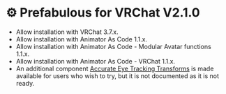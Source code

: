﻿---
date: 2024-08-22T03:30
---

# ⚙️ Prefabulous for VRChat V2.1.0

- Allow installation with VRChat 3.7.x.
- Allow installation with Animator As Code 1.1.x.
- Allow installation with Animator As Code - Modular Avatar functions 1.1.x.
- Allow installation with Animator As Code - VRChat 1.1.x.
- An additional component [Accurate Eye Tracking Transforms](/docs/products/prefabulous/vrchat/accurate-eye-tracking-transforms) is made available
  for users who wish to try, but it is not documented as it is not ready.
